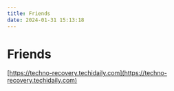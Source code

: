 ```yaml
---
title: Friends
date: 2024-01-31 15:13:18
---
```


# Friends

[https://techno-recovery.techidaily.com](https://techno-recovery.techidaily.com)